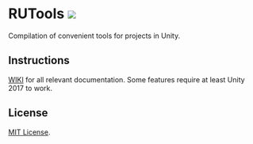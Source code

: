 # RUTools ![](https://i.imgur.com/KLnYnBr.png)

Compilation of convenient tools for projects in Unity.

## Instructions
[WIKI](https://github.com/Robray/RUTools/wiki) for all relevant documentation.
Some features require at least Unity 2017 to work.

## License
[MIT License](https://github.com/Robray/RUTools/blob/master/LICENSE).
